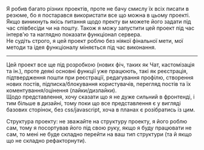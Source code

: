 Я робив багато різних проектів, проте не бачу смислу їх всіх писати в резюме, бо я постарався використати все що можна в цьому проекті.<br>
Якщо виникнуть якісь питання щодо пректу ви можете його задати під час співбесіди чи на пошту. Також я можу запустити цей проект під час інтерв'ю та наглядно показати функціонал сервера.<br>
Не судіть строго, я цей проект роблю без ніякої фінальної мети, мої методи та ідея функціоналу міняється під час виконання.
<hr>
Цей проект все ще під розробкою (нових фіч, таких як Чат, кастомізація та ін.), проте деякі основні функції уже працюють, такі як реєстрація, підтвердження пошти при реєстрації, редагування профілю, створення нових постів, підписка/блокування користувачів, перегляд постів та їх коментування/оцінення (лайки/дизлайки).<br>
Щодо представлення, хочу сказати що я не дуже сильний в фронтенді, і тим більше в дизайні, тому поки що все представлення є у вигляді базових сторінок, без css/javascript, хоча в планах є розібратись із цим.<br>


Структура проекту: не зважайте на структуру проекту, я його роблю сам, тому я посортував його під свою руку, якщо я буду працювати не сам, то мені не буде складно перейти на ваш тип структури (та й якщо що не складно рефакторнути).
